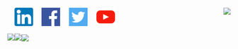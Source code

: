[<img align="right" src="https://github-readme-stats.vercel.app/api/top-langs/?username=jgphilpott&hide_title=true&langs_count=10&exclude_repo=babel&hide=G-code&hide_border=ture">](https://stackoverflow.com/users/1544937/jacob-philpott?tab=profile)

&nbsp;&nbsp;&nbsp;
<a href="https://www.linkedin.com/in/jgphilpott"><img src="https://github.com/jgphilpott/jgphilpott/blob/main/imgs/linkedin.png" width="42" height="42"></a>
&nbsp;&nbsp;&nbsp;
<a href="https://www.facebook.com/jgphilpott"><img src="https://github.com/jgphilpott/jgphilpott/blob/main/imgs/facebook.png" width="42" height="42"></a>
&nbsp;&nbsp;&nbsp;
<a href="https://twitter.com/__jgphilpott__"><img src="https://github.com/jgphilpott/jgphilpott/blob/main/imgs/twitter.png" width="42" height="42"></a>
&nbsp;&nbsp;&nbsp;
<a href="https://www.youtube.com/channel/UCwU-tFbVQ_ngKaacRzwQd8A"><img src="https://github.com/jgphilpott/jgphilpott/blob/main/imgs/youtube.png" width="42" height="42"></a>
&nbsp;&nbsp;&nbsp;

[<img align="left" src="https://github-readme-streak-stats.herokuapp.com/?user=jgphilpott&hide_border=true">](https://github.com/DenverCoder1/github-readme-streak-stats)
[<img align="left" src="https://github-readme-stats.vercel.app/api?username=jgphilpott&hide_title=true&include_all_commits=true&count_private=true&show_icons=true&hide_border=ture">](https://github.com/anuraghazra/github-readme-stats)

[<img align="center" src="https://activity-graph.herokuapp.com/graph?username=jgphilpott&theme=github-light&area=true&hide_border=true&custom_title=Past%20Months%20Activity">](https://github.com/Ashutosh00710/github-readme-activity-graph)
